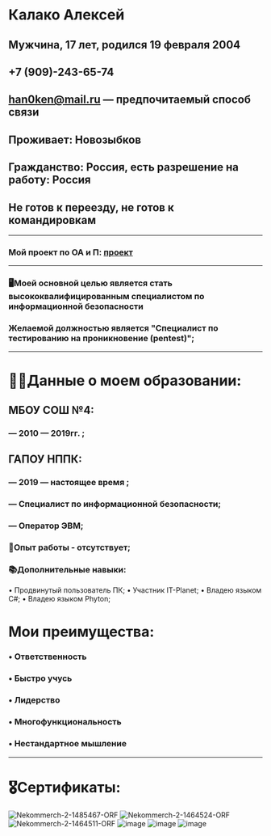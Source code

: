 # Калако Алексей 
## Мужчина, 17 лет, родился 19 февраля 2004

## +7 (909)-243-65-74
## han0ken@mail.ru — предпочитаемый способ связи

## Проживает: Новозыбков
## Гражданство: Россия, есть разрешение на работу: Россия
## Не готов к переезду, не готов к командировкам

---
### Мой проект по ОА и П: [проект](https://github.com/Han0ken/Biblio_Project)
---
### 🖥Моей основной целью является стать высококвалифицированным специалистом по информационной безопасности
### Желаемой должностью является "Специалист по тестированию на проникновение (pentest)";
---
# 👨‍🎓**Данные о моем образовании:**
##   МБОУ СОШ №4:
###   — 2010 — 2019гг. ;
   
##   ГАПОУ НППК:
###   — 2019 — настоящее время ;
###   — Специалист по информационной безопасности;
###   — Оператор ЭВМ;
   
   
### 💼Опыт работы - отсутствует;
### 📚Дополнительные навыки:
• Продвинутый пользователь ПК; 
• Участник IT-Planet;
• Владею языком C#;
• Владею языком Phyton;

# Мои преимущества: 
### • Ответственность
### • Быстро учусь
### • Лидерство
### • Многофункциональность
### • Нестандартное мышление
---
# 🎖Сертификаты:
![Nekommerch-2-1485467-ORF](https://user-images.githubusercontent.com/54329999/144024372-7fa43a34-c622-4c52-88f2-4d6cb6defc7b.jpg)
![Nekommerch-2-1464524-ORF](https://user-images.githubusercontent.com/54329999/144024398-b6b901b3-e27d-466a-9de8-c2ad55a0c53e.jpg)
![Nekommerch-2-1464511-ORF](https://user-images.githubusercontent.com/54329999/144024407-258252df-05d9-4bd9-b12a-a88c64b65979.jpg)
![image](https://user-images.githubusercontent.com/54329999/144025497-84385dc0-407d-4803-9604-9f266c3ed706.png)
![image](https://user-images.githubusercontent.com/54329999/144026852-caaab526-7798-485c-838d-5fa392ee4619.png)
![image](https://user-images.githubusercontent.com/54329999/144026936-05bd6892-4c82-4bf9-9164-de1b43af09a3.png)
